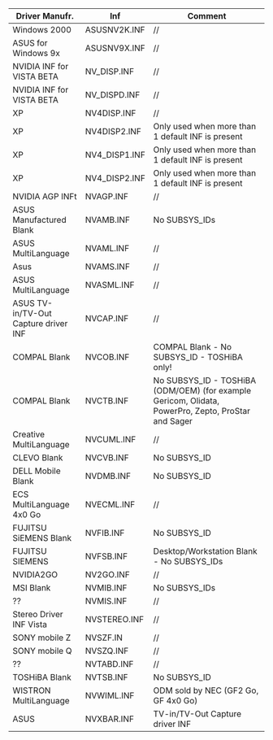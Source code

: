 Driver Manufr. | Inf | Comment
--- | --- | ---
Windows 2000 | ASUSNV2K.INF | //
ASUS for Windows 9x | ASUSNV9X.INF | //
NVIDIA INF for VISTA BETA | NV_DISP.INF | //
NVIDIA INF for VISTA BETA | NV_DISPD.INF | //
XP | NV4DISP.INF | //
XP | NV4DISP2.INF | Only used when more than 1 default INF is present
XP | NV4_DISP1.INF | Only used when more than 1 default INF is present
XP | NV4_DISP2.INF | Only used when more than 1 default INF is present
NVIDIA AGP INFt | NVAGP.INF | //
ASUS Manufactured Blank | NVAMB.INF | No SUBSYS_IDs 
ASUS MultiLanguage | NVAML.INF | //
Asus | NVAMS.INF | //
ASUS MultiLanguage | NVASML.INF | //
ASUS TV-in/TV-Out Capture driver INF | NVCAP.INF | //
COMPAL Blank | NVCOB.INF | COMPAL Blank - No SUBSYS_ID - TOSHiBA only! 
COMPAL Blank | NVCTB.INF | No SUBSYS_ID - TOSHiBA (ODM/OEM) (for example Gericom, Olidata, PowerPro, Zepto, ProStar and Sager 
Creative MultiLanguage | NVCUML.INF | //
CLEVO Blank | NVCVB.INF | No SUBSYS_ID
DELL Mobile Blank | NVDMB.INF | No SUBSYS_ID
ECS MultiLanguage 4x0 Go | NVECML.INF | //
FUJITSU SiEMENS Blank | NVFIB.INF | No SUBSYS_ID
FUJITSU SIEMENS | NVFSB.INF | Desktop/Workstation Blank - No SUBSYS_IDs
NVIDIA2GO | NV2GO.INF | //
MSI Blank | NVMIB.INF | No SUBSYS_IDs
?? | NVMIS.INF | //
Stereo Driver INF Vista | NVSTEREO.INF | //
SONY mobile Z | NVSZF.IN | //
SONY mobile Q | NVSZQ.INF | //
?? | NVTABD.INF | //
TOSHiBA Blank | NVTSB.INF | No SUBSYS_ID
WISTRON MultiLanguage | NVWIML.INF | ODM sold by NEC (GF2 Go, GF 4x0 Go)
ASUS | NVXBAR.INF | TV-in/TV-Out Capture driver INF  
